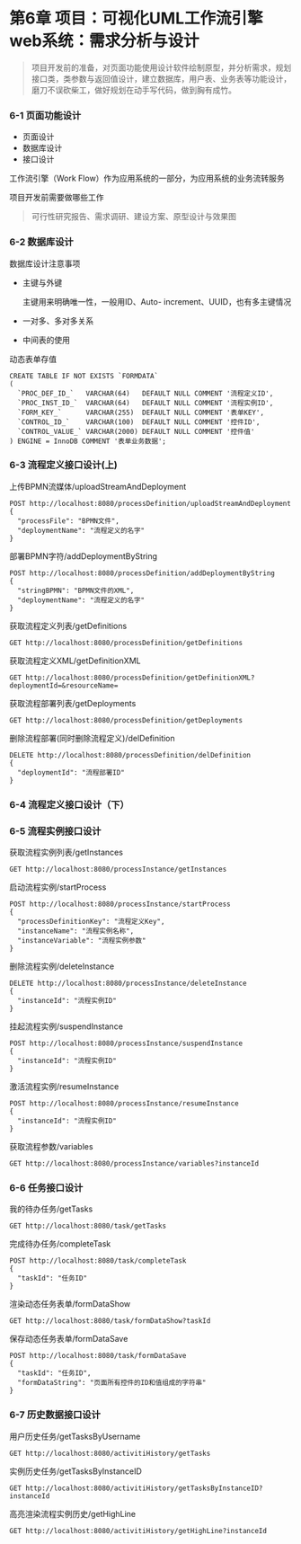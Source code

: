 # 第6章 项目：可视化UML工作流引擎web系统：需求分析与设计

> 项目开发前的准备，对页面功能使用设计软件绘制原型，并分析需求，规划接口类，类参数与返回值设计，建立数据库，用户表、业务表等功能设计，磨刀不误砍柴工，做好规划在动手写代码，做到胸有成竹。

### 6-1 页面功能设计

- 页面设计
- 数据库设计
- 接口设计

工作流引擎（Work Flow）作为应用系统的一部分，为应用系统的业务流转服务

项目开发前需要做哪些工作

> 可行性研究报告、需求调研、建设方案、原型设计与效果图

### 6-2 数据库设计

数据库设计注意事项

- 主键与外键

  主键用来明确唯一性，一般用ID、Auto- increment、UUID，也有多主键情况

- 一对多、多对多关系

- 中间表的使用

动态表单存值

```mysql
CREATE TABLE IF NOT EXISTS `FORMDATA`
(
  `PROC_DEF_ID_`   VARCHAR(64)   DEFAULT NULL COMMENT '流程定义ID',
  `PROC_INST_ID_`  VARCHAR(64)   DEFAULT NULL COMMENT '流程实例ID',
  `FORM_KEY_`      VARCHAR(255)  DEFAULT NULL COMMENT '表单KEY',
  `CONTROL_ID_`    VARCHAR(100)  DEFAULT NULL COMMENT '控件ID',
  `CONTROL_VALUE_` VARCHAR(2000) DEFAULT NULL COMMENT '控件值'
) ENGINE = InnoDB COMMENT '表单业务数据';
```

### 6-3 流程定义接口设计(上)

上传BPMN流媒体/uploadStreamAndDeployment

```
POST http://localhost:8080/processDefinition/uploadStreamAndDeployment
{
  "processFile": "BPMN文件",
  "deploymentName": "流程定义的名字"
}
```

部署BPMN字符/addDeploymentByString

```
POST http://localhost:8080/processDefinition/addDeploymentByString
{
  "stringBPMN": "BPMN文件的XML",
  "deploymentName": "流程定义的名字"
}
```

获取流程定义列表/getDefinitions

```
GET http://localhost:8080/processDefinition/getDefinitions
```

获取流程定义XML/getDefinitionXML

```
GET http://localhost:8080/processDefinition/getDefinitionXML?deploymentId=&resourceName=
```

获取流程部署列表/getDeployments

```
GET http://localhost:8080/processDefinition/getDeployments
```

删除流程部署(同时删除流程定义)/delDefinition

```
DELETE http://localhost:8080/processDefinition/delDefinition
{
  "deploymentId": "流程部署ID"
}
```

### 6-4 流程定义接口设计（下）

### 6-5 流程实例接口设计

获取流程实例列表/getInstances

```
GET http://localhost:8080/processInstance/getInstances
```

启动流程实例/startProcess

```
POST http://localhost:8080/processInstance/startProcess
{
  "processDefinitionKey": "流程定义Key",
  "instanceName": "流程实例名称",
  "instanceVariable": "流程实例参数"
}
```

删除流程实例/deleteInstance

```
DELETE http://localhost:8080/processInstance/deleteInstance
{
  "instanceId": "流程实例ID"
}
```

挂起流程实例/suspendInstance

```
POST http://localhost:8080/processInstance/suspendInstance
{
  "instanceId": "流程实例ID"
}
```

激活流程实例/resumeInstance

```
POST http://localhost:8080/processInstance/resumeInstance
{
  "instanceId": "流程实例ID"
}
```

获取流程参数/variables

```
GET http://localhost:8080/processInstance/variables?instanceId
```

### 6-6 任务接口设计

我的待办任务/getTasks

```
GET http://localhost:8080/task/getTasks
```

完成待办任务/completeTask

```
POST http://localhost:8080/task/completeTask
{
  "taskId": "任务ID"
}
```

渲染动态任务表单/formDataShow

```
GET http://localhost:8080/task/formDataShow?taskId
```

保存动态任务表单/formDataSave

```
POST http://localhost:8080/task/formDataSave
{
  "taskId": "任务ID",
  "formDataString": "页面所有控件的ID和值组成的字符串"
}
```

### 6-7 历史数据接口设计

用户历史任务/getTasksByUsername

```
GET http://localhost:8080/activitiHistory/getTasks
```

实例历史任务/getTasksByInstanceID

```
GET http://localhost:8080/activitiHistory/getTasksByInstanceID?instanceId
```

高亮渲染流程实例历史/getHighLine

```
GET http://localhost:8080/activitiHistory/getHighLine?instanceId
```

